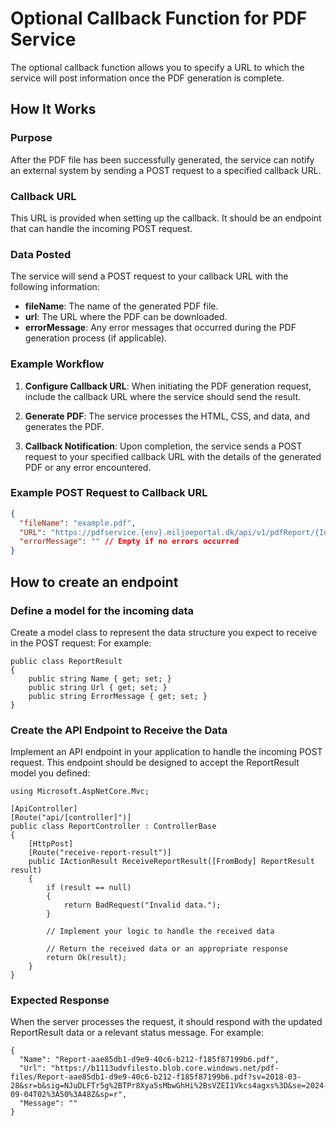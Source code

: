 # Optional Callback Function for PDF Service

The optional callback function allows you to specify a URL to which the service will post information once the PDF generation is complete. 

## How It Works

### Purpose

After the PDF file has been successfully generated, the service can notify an external system by sending a POST request to a specified callback URL.

### Callback URL

This URL is provided when setting up the callback. It should be an endpoint that can handle the incoming POST request.

### Data Posted

The service will send a POST request to your callback URL with the following information:

- **fileName**: The name of the generated PDF file.
- **url**: The URL where the PDF can be downloaded.
- **errorMessage**: Any error messages that occurred during the PDF generation process (if applicable).

### Example Workflow

1. **Configure Callback URL**: When initiating the PDF generation request, include the callback URL where the service should send the result.

2. **Generate PDF**: The service processes the HTML, CSS, and data, and generates the PDF.

3. **Callback Notification**: Upon completion, the service sends a POST request to your specified callback URL with the details of the generated PDF or any error encountered.

### Example POST Request to Callback URL

```json
{
  "fileName": "example.pdf",
  "URL": "https://pdfservice.{env}.miljoeportal.dk/api/v1/pdfReport/{Id}",
  "errorMessage": "" // Empty if no errors occurred
}
```

## How to create an endpoint

### Define a model for the incoming data
Create a model class to represent the data structure you expect to receive in the POST request:
For example:

```
public class ReportResult
{
    public string Name { get; set; }
    public string Url { get; set; }
    public string ErrorMessage { get; set; }
}
```

### Create the API Endpoint to Receive the Data
Implement an API endpoint in your application to handle the incoming POST request. This endpoint should be designed to accept the ReportResult model you defined:

```
using Microsoft.AspNetCore.Mvc;

[ApiController]
[Route("api/[controller]")]
public class ReportController : ControllerBase
{
    [HttpPost]
    [Route("receive-report-result")]
    public IActionResult ReceiveReportResult([FromBody] ReportResult result)
    {
        if (result == null)
        { 
            return BadRequest("Invalid data.");
        }

        // Implement your logic to handle the received data 

        // Return the received data or an appropriate response
        return Ok(result);
    }
}

```

### Expected Response
When the server processes the request, it should respond with the updated ReportResult data or a relevant status message. For example:

```
{
  "Name": "Report-aae85db1-d9e9-40c6-b212-f185f87199b6.pdf",
  "Url": "https://b1113udvfilesto.blob.core.windows.net/pdf-files/Report-aae85db1-d9e9-40c6-b212-f185f87199b6.pdf?sv=2018-03-28&sr=b&sig=NJuDLFTr5g%2BTPr8Xya5sMbwGhHi%2BsVZEI1Vkcs4agxs%3D&se=2024-09-04T02%3A50%3A48Z&sp=r",
  "Message": ""
}
```